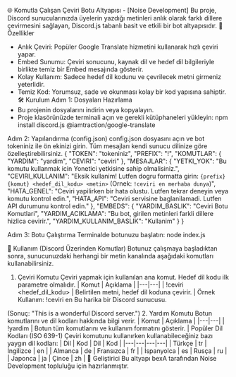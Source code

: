 🌐 Komutla Çalışan Çeviri Botu Altyapısı - [Noise Development]
Bu proje, Discord sunucularınızda üyelerin yazdığı metinleri anlık olarak farklı dillere çevirmesini sağlayan, Discord.js tabanlı basit ve etkili bir bot altyapısıdır.
🌟 Özellikler
 * Anlık Çeviri: Popüler Google Translate hizmetini kullanarak hızlı çeviri yapar.
 * Embed Sunumu: Çeviri sonucunu, kaynak dil ve hedef dil bilgileriyle birlikte temiz bir Embed mesajında gösterir.
 * Kolay Kullanım: Sadece hedef dil kodunu ve çevrilecek metni girmeniz yeterlidir.
 * Temiz Kod: Yorumsuz, sade ve okunması kolay bir kod yapısına sahiptir.
🛠️ Kurulum
Adım 1: Dosyaları Hazırlama
 * Bu projenin dosyalarını indirin veya kopyalayın.
 * Proje klasörünüzde terminali açın ve gerekli kütüphaneleri yükleyin:
   npm install discord.js @iamtraction/google-translate

Adım 2: Yapılandırma (config.json)
config.json dosyasını açın ve bot tokeniniz ile ön ekinizi girin. Tüm mesajları kendi sunucu dilinize göre özelleştirebilirsiniz.
{
  "TOKEN": "tokeniniz",
  "PREFIX": "!",
  "KOMUTLAR": {
    "YARDIM": "yardim",
    "CEVIRI": "ceviri"
  },
  "MESAJLAR": {
    "YETKI_YOK": "Bu komutu kullanmak icin Yonetici yetkisine sahip olmalisiniz.",
    "CEVIRI_KULLANIM": "Eksik kullanim! Lutfen dogru formatta girin: `{prefix}{komut} <hedef_dil_kodu> <metin>` (Ornek: `!ceviri en merhaba dunya`)",
    "HATA_GENEL": "Ceviri yapilirken bir hata olustu. Lutfen tekrar deneyin veya komutu kontrol edin.",
    "HATA_API": "Ceviri servisine baglanilamadi. Lutfen API durumunu kontrol edin."
  },
  "EMBEDS": {
    "YARDIM_BASLIK": "Ceviri Botu Komutlari",
    "YARDIM_ACIKLAMA": "Bu bot, girilen metinleri farkli dillere hizlica cevirir.",
    "YARDIM_KULLANIM_BASLIK": "Kullanim"
  }
}

Adım 3: Botu Çalıştırma
Terminalde botunuzu başlatın:
node index.js

🚀 Kullanım (Discord Üzerinden Komutlar)
Botunuz çalışmaya başladıktan sonra, sunucunuzdaki herhangi bir metin kanalında aşağıdaki komutları kullanabilirsiniz.
1. Çeviri Komutu
Çeviri yapmak için kullanılan ana komut. Hedef dil kodu ilk parametre olmalıdır.
| Komut | Açıklama |
|---|---|
| !ceviri <hedef_dil_kodu> <metin> | Belirtilen metni, hedef dil koduna çevirir. |
Örnek Kullanım:
!ceviri en Bu harika bir Discord sunucusu.

(Sonuç: "This is a wonderful Discord server.")
2. Yardım Komutu
Botun komutlarını ve dil kodları hakkında bilgi verir.
| Komut | Açıklama |
|---|---|
| !yardim | Botun tüm komutlarını ve kullanım formatını gösterir. |
Popüler Dil Kodları (ISO 639-1)
Çeviri komutunu kullanırken kullanabileceğiniz bazı yaygın dil kodları:
| Dil | Kod | Dil | Kod |
|---|---|---|---|
| Türkçe | tr | İngilizce | en |
| Almanca | de | Fransızca | fr |
| İspanyolca | es | Rusça | ru |
| Japonca | ja | Çince | zh |
👤 Geliştirici
Bu altyapı bexA tarafından Noise Development topluluğu için hazırlanmıştır.
